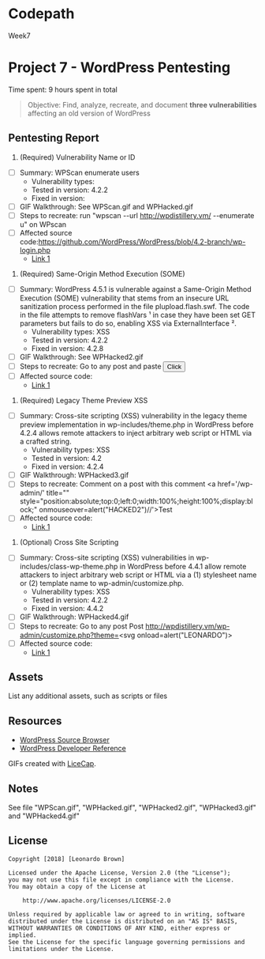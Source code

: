 # Codepath
Week7
# Project 7 - WordPress Pentesting

Time spent: 9 hours spent in total

> Objective: Find, analyze, recreate, and document **three vulnerabilities** affecting an old version of WordPress

## Pentesting Report

1. (Required) Vulnerability Name or ID
  - [ ] Summary: WPScan enumerate users
    - Vulnerability types:
    - Tested in version: 4.2.2
    - Fixed in version:
  - [ ] GIF Walkthrough: See WPScan.gif and WPHacked.gif
  - [ ] Steps to recreate: run "wpscan --url http://wpdistillery.vm/ --enumerate u" on WPscan
  - [ ] Affected source code:https://github.com/WordPress/WordPress/blob/4.2-branch/wp-login.php
    - [Link 1](https://core.trac.wordpress.org/browser/tags/version/src/source_file.php)
1. (Required) Same-Origin Method Execution (SOME)
  - [ ] Summary: WordPress 4.5.1 is vulnerable against a Same-Origin Method Execution (SOME) vulnerability that stems from an insecure URL 	sanitization process performed in the file plupload.flash.swf. The code in the file attempts to remove flashVars ¹ in case they have 	been set GET parameters but fails to do so, enabling XSS via ExternalInterface ².
    - Vulnerability types: XSS
    - Tested in version: 4.2.2
    - Fixed in version: 4.2.8
  - [ ] GIF Walkthrough: See WPHacked2.gif
  - [ ] Steps to recreate: Go to any post and paste <button onclick="fire()">Click</button> <script> function fire() { open('javascript:alert("I placed MALWARE ON YOUR SYSTEM. SEND ME BITCOINS TO REMOVE IT")');}</script>
  - [ ] Affected source code:
    - [Link 1](https://gist.github.com/cure53/09a81530a44f6b8173f545accc9ed07e)
1. (Required) Legacy Theme Preview XSS
  - [ ] Summary: Cross-site scripting (XSS) vulnerability in the legacy theme preview implementation in wp-includes/theme.php in WordPress before 4.2.4 allows remote attackers to inject arbitrary web script or HTML via a crafted string.
    - Vulnerability types: XSS
    - Tested in version: 4.2
    - Fixed in version: 4.2.4
  - [ ] GIF Walkthrough: WPHacked3.gif
  - [ ] Steps to recreate: Comment on a post with this comment <a href='/wp-admin/' title="" style="position:absolute;top:0;left:0;width:100%;height:100%;display:block;" onmouseover=alert("HACKED2")//'>Test</a>
  - [ ] Affected source code:
    - [Link 1](https://cve.mitre.org/cgi-bin/cvename.cgi?name=CVE-2015-5734)
1. (Optional) Cross Site Scripting
  - [ ] Summary: Cross-site scripting (XSS) vulnerabilities in wp-includes/class-wp-theme.php in WordPress before 4.4.1 allow remote attackers to inject arbitrary web script or HTML via a (1) stylesheet name or (2) template name to wp-admin/customize.php.
    - Vulnerability types: XSS
    - Tested in version: 4.2.2
    - Fixed in version: 4.4.2
  - [ ] GIF Walkthrough: WPHacked4.gif
  - [ ] Steps to recreate: Go to any post Post http://wpdistillery.vm/wp-admin/customize.php?theme=<svg onload=alert("LEONARDO")>
  - [ ] Affected source code:
    - [Link 1](https://cve.mitre.org/cgi-bin/cvename.cgi?name=CVE-2016-1564) 

## Assets

List any additional assets, such as scripts or files

## Resources

- [WordPress Source Browser](https://core.trac.wordpress.org/browser/)
- [WordPress Developer Reference](https://developer.wordpress.org/reference/)

GIFs created with [LiceCap](http://www.cockos.com/licecap/).

## Notes

See file "WPScan.gif", "WPHacked.gif", "WPHacked2.gif", "WPHacked3.gif" and "WPHacked4.gif"

## License

    Copyright [2018] [Leonardo Brown]

    Licensed under the Apache License, Version 2.0 (the "License");
    you may not use this file except in compliance with the License.
    You may obtain a copy of the License at

        http://www.apache.org/licenses/LICENSE-2.0

    Unless required by applicable law or agreed to in writing, software
    distributed under the License is distributed on an "AS IS" BASIS,
    WITHOUT WARRANTIES OR CONDITIONS OF ANY KIND, either express or implied.
    See the License for the specific language governing permissions and
    limitations under the License.
